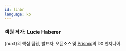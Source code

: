 ```yaml
---
id: lihbr
language: ko
---
```


### 객원 작가: [Lucie Haberer](https://lihbr.com/)

{nuxt}의 핵심 팀원, 발표자, 오픈소스 및 [Prismic](https://prismic.io/)의 DX 엔지니어.

